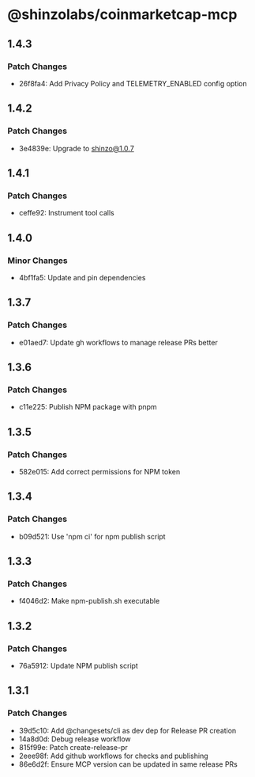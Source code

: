# @shinzolabs/coinmarketcap-mcp

## 1.4.3

### Patch Changes

- 26f8fa4: Add Privacy Policy and TELEMETRY_ENABLED config option

## 1.4.2

### Patch Changes

- 3e4839e: Upgrade to shinzo@1.0.7

## 1.4.1

### Patch Changes

- ceffe92: Instrument tool calls

## 1.4.0

### Minor Changes

- 4bf1fa5: Update and pin dependencies

## 1.3.7

### Patch Changes

- e01aed7: Update gh workflows to manage release PRs better

## 1.3.6

### Patch Changes

- c11e225: Publish NPM package with pnpm

## 1.3.5

### Patch Changes

- 582e015: Add correct permissions for NPM token

## 1.3.4

### Patch Changes

- b09d521: Use 'npm ci' for npm publish script

## 1.3.3

### Patch Changes

- f4046d2: Make npm-publish.sh executable

## 1.3.2

### Patch Changes

- 76a5912: Update NPM publish script

## 1.3.1

### Patch Changes

- 39d5c10: Add @changesets/cli as dev dep for Release PR creation
- 14a8d0d: Debug release workflow
- 815f99e: Patch create-release-pr
- 2eee98f: Add github workflows for checks and publishing
- 86e6d2f: Ensure MCP version can be updated in same release PRs
